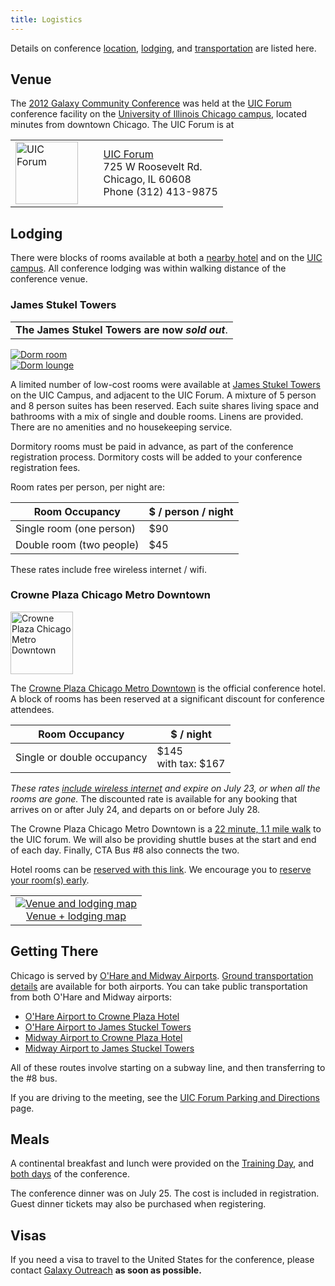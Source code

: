 ```yaml
---
title: Logistics
---
```

<slot name="/events/gcc2012/page-header" />



<slot name="/events/gcc2012/linkbox" />

Details on conference [location](/events/gcc2012/logistics/#venue), [lodging](/events/gcc2012/logistics/#lodging), and [transportation](/events/gcc2012/logistics/#getting-there) are listed here.

## Venue

The [2012 Galaxy Community Conference](/events/gcc2012/) was held at the [UIC Forum](http://www.uicforum.uic.edu/) conference facility on the [University of Illinois Chicago campus](http://uic.edu/), located minutes from downtown Chicago.  The UIC Forum is at

<table>
  <tr>
    <td style=" border: none;"> <a href='http://www.uicforum.uic.edu/'><img src="/src/events/gcc2012/logistics/UICForumExteriorThumb.jpg" alt="UIC Forum" height="100" /></a> </td>
    <td style=" border: none;"> &nbsp;&nbsp; </td>
    <td style=" border: none;"> <a href='http://www.uicforum.uic.edu/'>UIC Forum</a><br />725 W Roosevelt Rd.<br />Chicago‚ IL 60608<br />Phone (312) 413-9875 </td>
  </tr>
</table>


## Lodging

There were blocks of rooms available at both a [nearby hotel](http://www.crowneplaza.com/redirect?path=hd&brandCode=cp&localeCode=en&regionCode=1&hotelCode=CHISH&_PMID=99801505&GPC=IGC) and on the [UIC campus](http://www.housing.uic.edu/halls/jst/index.php).  All conference lodging was within walking distance of the conference venue.

### James Stukel Towers

<table>
  <tr>
    <td style=" class="red" "> <strong>The James Stukel Towers are now <em>sold out</em></strong>. </td>
  </tr>
</table>


<div class='right'><a href='http://www.housing.uic.edu/halls/jst/index.php'><img src="/src/events/gcc2012/logistics/dorms2.jpg" alt="Dorm room"  /></a><br /><a href='http://www.housing.uic.edu/halls/jst/index.php'><img src="/src/events/gcc2012/logistics/dorms1.jpg" alt="Dorm lounge"  /></a></div>

A limited number of low-cost rooms were available at [James Stukel Towers](http://www.housing.uic.edu/halls/jst/index.php) on the UIC Campus, and adjacent to the UIC Forum.  A mixture of 5 person and 8 person suites has been reserved. Each suite shares living space and bathrooms with a mix of single and double rooms. Linens are provided. There are no amenities and no housekeeping service.

Dormitory rooms must be paid in advance, as part of the conference registration process. Dormitory costs will be added to your conference registration fees.

Room rates per person, per night are:


| Room Occupancy |  $ / person / night  | 
| -------------- | ------------------- | 
| Single room (one person) |  $90  | 
| Double room (two people) |  $45  | 

These rates include free wireless internet / wifi.

### Crowne Plaza Chicago Metro Downtown

<div class='right'><a href='http://www.crowneplaza.com/redirect?path=hd&brandCode=cp&localeCode=en&regionCode=1&hotelCode=CHISH&_PMID=99801505&GPC=IGC'><img src="/src/events/gcc2012/logistics/CrownePlaza1.jpg" alt="Crowne Plaza Chicago Metro Downtown" height="100" /></a></div>

The [Crowne Plaza Chicago Metro Downtown](http://www.crowneplaza.com/redirect?path=hd&brandCode=cp&localeCode=en&regionCode=1&hotelCode=CHISH&_PMID=99801505&GPC=IGC) is the official conference hotel.  A block of rooms has been reserved at a significant discount for conference attendees.  


| Room Occupancy |  $ / night  | 
| -------------- | ---------- | 
| Single or double occupancy |  $145<br /> with tax: $167  | 

*These rates [include wireless internet](http://www.thechicagometro.com/html/chicago-hotel-suites.asp) and expire on July 23, or when all the rooms are gone.*  The discounted rate is available for any booking that arrives on or after July 24, and departs on or before July 28.

The Crowne Plaza Chicago Metro Downtown is a [22 minute, 1.1 mile walk](http://maps.google.com/maps/ms?msid=200882234356845070378.0004bb5ff01f2d9474e5d&msa=0&ll=41.874706,-87.653003&spn=0.034991,0.039139) to the UIC forum.  We will also be providing shuttle buses at the start and end of each day.  Finally, CTA Bus #8 also connects the two.

Hotel rooms can be [reserved with this link](http://www.crowneplaza.com/redirect?path=hd&brandCode=cp&localeCode=en&regionCode=1&hotelCode=CHISH&_PMID=99801505&GPC=IGC).  We encourage you to [reserve your room(s) early](http://www.crowneplaza.com/redirect?path=hd&brandCode=cp&localeCode=en&regionCode=1&hotelCode=CHISH&_PMID=99801505&GPC=IGC).

<div class='right'>
<table>
  <tr>
    <td style=" text-align: center;"> <a href='http://maps.google.com/maps/ms?msid=200882234356845070378.0004bb5ff01f2d9474e5d&msa=0&ll=41.874706,-87.653003&spn=0.034991,0.039139'><img src="/src/events/gcc2012/logistics/ChicagoMap1.png" alt="Venue and lodging map"  /></a><br /><a href='http://maps.google.com/maps/ms?msid=200882234356845070378.0004bb5ff01f2d9474e5d&msa=0&ll=41.874706,-87.653003&spn=0.034991,0.039139'>Venue + lodging map</a> </td>
  </tr>
</table>

</div>

## Getting There

Chicago is served by [O'Hare and Midway Airports](http://www.ohare.com/).  [Ground transportation details](http://www.ohare.com/PassengerInformation/GroundTransportation/Default.aspx) are available for both airports.  You can take public transportation from both O'Hare and Midway airports:

* [O'Hare Airport to Crowne Plaza Hotel](http://maps.google.com/maps?saddr=O%27Hare+International+Airport,+Des+Plaines,+IL&daddr=Crowne+Plaza+Chicago+Metro,+West+Madison+Street,+Chicago,+IL&hl=en&sll=41.885793,-87.647982&sspn=0.069969,0.078278&geocode=FUCDgAIdd6zC-iGjDSqESTtTiA%3BFcgQfwIdvJvG-iFIBc_3daO8wClNuVWWxCwOiDE7ftfO8dSVmw&oq=crown&dirflg=r&ttype=now&noexp=0&noal=0&sort=def&mra=ls&t=m&z=12&start=0)
* [O'Hare Airport to James Stuckel Towers](http://maps.google.com/maps?saddr=O%27Hare+International+Airport,+Des+Plaines,+IL&daddr=James+Stukel+Towers,+West+James+M.Rochford+Street,+Chicago,+IL&hl=en&ll=41.893333,-87.648089&spn=0.01749,0.019569&sll=41.889308,-87.645321&sspn=0.069966,0.078278&geocode=FUCDgAIdd6zC-iGjDSqESTtTiA%3BFf3SfgIdIKLG-iGJiraZKsmo_Q&oq=James+st&dirflg=r&ttype=now&noexp=0&noal=0&sort=def&mra=ls&t=m&z=16&start=0)
* [Midway Airport to Crowne Plaza Hotel](http://maps.google.com/maps?saddr=5700+South+Cicero+Avenue,+Chicago,+Illinois+60638+(Chicago+Midway+International+Airport)&daddr=Crowne+Plaza+Chicago+Metro,+West+Madison+Street,+Chicago,+IL&hl=en&ll=41.833375,-87.693901&spn=0.140053,0.156555&sll=41.820199,-87.694759&sspn=0.140082,0.156555&geocode=FQakfQIdnSnF-iH0MKTbGVW46w%3BFcgQfwIdvJvG-iFIBc_3daO8wClNuVWWxCwOiDE7ftfO8dSVmw&oq=Midway+&dirflg=r&ttype=now&noexp=0&noal=0&sort=def&mra=pd&t=m&z=13&start=0)
* [Midway Airport to James Stuckel Towers](http://maps.google.com/maps?saddr=5700+South+Cicero+Avenue,+Chicago,+Illinois+60638+(Chicago+Midway+International+Airport)&daddr=James+Stukel+Towers,+West+James+M.Rochford+Street,+Chicago,+IL&hl=en&ll=41.825316,-87.693558&spn=0.140071,0.156555&sll=41.833375,-87.693901&sspn=0.140053,0.156555&geocode=FQakfQIdnSnF-iH0MKTbGVW46w%3BFf3SfgIdIKLG-iGJiraZKsmo_Q&oq=james+stu&dirflg=r&ttype=now&noexp=0&noal=0&sort=def&mra=ls&t=m&z=13&start=0)

All of these routes involve starting on a subway line, and then transferring to the #8 bus.

If you are driving to the meeting, see the [UIC Forum Parking and Directions](http://www.uic.edu/depts/uicforum/directions.shtml) page.

## Meals

A continental breakfast and lunch were provided on the [Training Day](/events/gcc2012/training-day/), and [both days](/events/gcc2012/program/) of the conference.

The conference dinner was on July 25. The cost is included in registration. Guest dinner tickets may also be purchased when registering.

## Visas

If you need a visa to travel to the United States for the conference, please contact [Galaxy Outreach](mailto:outreach@galaxyproject.org?subject=GCC%202012%20Visa) **as soon as possible.**

<slot name="/events/gcc2012/ask-the-organizers" />
